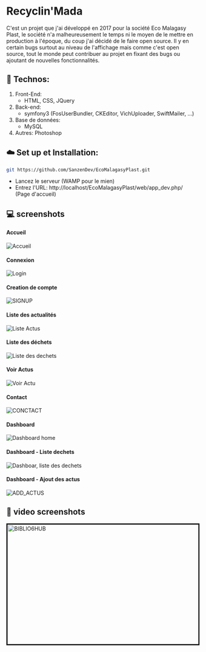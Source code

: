 # Recyclin'Mada
C'est un projet que j'ai développé en 2017 pour la société Eco Malagasy Plast, le société n'a malheureusement le temps ni le moyen de le mettre en production à l'époque, du coup j'ai décidé de le faire open source. 
Il y en certain bugs surtout au niveau de l'affichage mais comme c'est open source, tout le monde peut contribuer au projet en fixant des bugs ou ajoutant de nouvelles fonctionnalités.

## :file_folder: Technos:
 1. Front-End:
     * HTML, CSS, JQuery
 2. Back-end:
     * symfony3 (FosUserBundler, CKEditor, VichUploader, SwiftMailer, ...)
 3. Base de données:
     * MySQL
 4. Autres: Photoshop 

## :cloud: Set up et Installation:
```sh
git https://github.com/SanzenDev/EcoMalagasyPlast.git
```

* Lancez le serveur (WAMP pour le mien)
* Entrez l'URL: http://localhost/EcoMalagasyPlast/web/app_dev.php/ (Page d'accueil)

## :computer: screenshots
#### Accueil
![Accueil](https://github.com/SanzenDev/EcoMalagasyPlast/blob/master/screenshots/EMP-home.png)

#### Connexion
![Login](https://github.com/SanzenDev/EcoMalagasyPlast/blob/master/screenshots/EMP-login.png)

#### Creation de compte
![SIGNUP](https://github.com/SanzenDev/EcoMalagasyPlast/blob/master/screenshots/EMP-signup.png)

#### Liste des actualités
![Liste Actus](https://github.com/SanzenDev/EcoMalagasyPlast/blob/master/screenshots/EMP-list_actus.png)

#### Liste des déchets
![Liste des dechets](https://github.com/SanzenDev/EcoMalagasyPlast/blob/master/screenshots/EMP-list_dechets.png)

#### Voir Actus
![Voir Actu](https://github.com/SanzenDev/EcoMalagasyPlast/blob/master/screenshots/EMP-voir_actus.png)

#### Contact
![CONCTACT](https://github.com/SanzenDev/EcoMalagasyPlast/blob/master/screenshots/EMP-contact.png)

#### Dashboard
![Dashboard home](https://github.com/SanzenDev/EcoMalagasyPlast/blob/master/screenshots/EMP-dashboard-.png)

#### Dashboard - Liste dechets
![Dashboar, liste des dechets](https://github.com/SanzenDev/EcoMalagasyPlast/blob/master/screenshots/EMP-dashboard-list-dechet.png)

#### Dashboard - Ajout des actus
![ADD_ACTUS](https://github.com/SanzenDev/EcoMalagasyPlast/blob/master/screenshots/EMP-dashboard-actus-add.png)




## :movie_camera: video screenshots
<a href="http://www.youtube.com/watch?feature=player_embedded&v=qy7c0sdIEEI
" target="_blank"><img src="http://img.youtube.com/vi/aP6y6IWwwOI/0.jpg" 
alt="BIBLIO6HUB" width="560" height="315" border="3" /></a>

